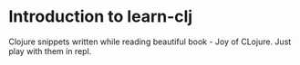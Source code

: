 # Introduction to learn-clj

Clojure snippets written while reading beautiful book - Joy of CLojure.
Just play with them in repl.

